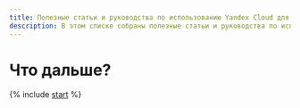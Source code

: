 ```yaml
---
title: Полезные статьи и руководства по использованию Yandex Cloud для физических лиц
description: В этом списке собраны полезные статьи и руководства по использованию Yandex Cloud для физических лиц.
---
```


# Что дальше?

{% include [start](../_includes/quickstart-whats-next-individuals.md) %}
